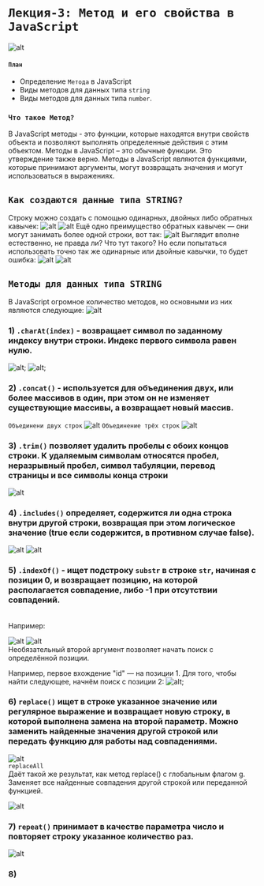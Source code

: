 # `Лекция-3: Метод и его свойства в JavaScript` <br>

![alt](/images/heading.png)


#### **`План`**
* Определение `Метода` в JavaScript
* Виды методов для данных типа `string`
* Виды методов для данных типа `number`.

### `Что такое Метод?`
В JavaScript методы - это функции, которые находятся внутри свойств объекта и позволяют выполнять определенные действия с этим объектом. Методы в JavaScript – это обычные функции. Это утверждение также верно. Методы в JavaScript являются функциями, которые принимают аргументы, могут возвращать значения и могут использоваться в выражениях.

## `Как создаются данные типа STRING?`
Строку можно создать с помощью одинарных, двойных либо обратных кавычек:
![alt](/images/string.png)
![alt](/images/slide2.png)
Ещё одно преимущество обратных кавычек — они могут занимать более одной строки, вот так:
![alt](/images/str.png)
Выглядит вполне естественно, не правда ли? Что тут такого? Но если попытаться использовать точно так же одинарные или двойные кавычки, то будет ошибка:
![alt](/images/str2.png)
![alt](/images/s.png)
## `Методы для данных типа STRING`
В JavaScript огромное количество методов, но основными из них являются следующие:
![alt](/images/methods.png)

### 1) `.charAt(index)` - возвращает символ по заданному индексу внутри строки. Индекс первого символа равен нулю.
![alt](/images/chartAt.png);
![alt](/images/chartAt%202.png);


### 2) `.concat()` - используется для объединения двух, или более массивов в один, при этом он не изменяет существующие массивы, а возвращает новый массив.
`Объединени двух строк`
![alt](/images/concat.png)
`Объединение трёх строк`
![alt](/images/join3.png)
<br>
 
### 3) `.trim()` позволяет удалить пробелы с обоих концов строки. К удаляемым символам относятся пробел, неразрывный пробел, символ табуляции, перевод страницы и все символы конца строки
![alt](/images/trim.png)
<br>

### 4) `.includes()` определяет, содержится ли одна строка внутри другой строки, возвращая при этом логическое значение (true если содержится, в противном случае false).
![alt](/images/include.png)
![alt](/images/inc.png)

### 5) `.indexOf()` - ищет подстроку `substr` в строке `str`, начиная с позиции 0, и возвращает позицию, на которой располагается совпадение, либо -1 при отсутствии совпадений.
<br>
Например:

![alt](/images/indexOf.png)
![alt](/images/index.png)
<br>
Необязательный второй аргумент позволяет начать поиск с определённой позиции.

Например, первое вхождение "id" — на позиции 1. Для того, чтобы найти следующее, начнём поиск с позиции 2:
![alt](/images/imd.png);

### 6) `replace()` ищет в строке указанное значение или регулярное выражение и возвращает новую строку, в которой выполнена замена на второй параметр. Можно заменить найденные значения другой строкой или передать функцию для работы над совпадениями.
![alt](/images/rep.png)
<br>
`replaceAll` <br>
Даёт такой же результат, как метод replace() с глобальным флагом g. Заменяет все найденные совпадения другой строкой или переданной функцией.

![alt](/images/repAll.png)

### 7) `repeat()` принимает в качестве параметра число и повторяет строку указанное количество раз.
![alt](/images/repeat.png)

### 8) 